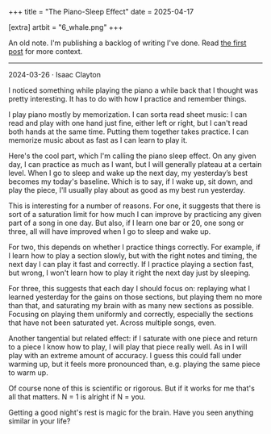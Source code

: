 +++
title = "The Piano-Sleep Effect"
date = 2025-04-17

[extra]
artbit = "6_whale.png"
+++

An old note. I'm publishing a backlog of writing I've done. Read [the first post](/blog/writing) for more context.

---

<p class="tag">2024-03-26 · Isaac Clayton</p>

I noticed something while playing the piano a while back that I thought was pretty interesting. It has to do with how I practice and remember things.

I play piano mostly by memorization. I can sorta read sheet music: I can read and play with one hand just fine, either left or right, but I can't read both hands at the same time. Putting them together takes practice. I can memorize music about as fast as I can learn to play it.

Here's the cool part, which I'm calling the piano sleep effect. On any given day, I can practice as much as I want, but I will generally plateau at a certain level. When I go to sleep and wake up the next day, my yesterday’s best becomes my today's baseline. Which is to say, if I wake up, sit down, and play the piece, I'll usually play about as good as my best run yesterday.

This is interesting for a number of reasons. For one, it suggests that there is sort of a saturation limit for how much I can improve by practicing any given part of a song in one day. But also, if I learn one bar or 20, one song or three, all will have improved when I go to sleep and wake up.

For two, this depends on whether I practice things correctly. For example, if I learn how to play a section slowly, but with the right notes and timing, the next day I can play it fast and correctly. If I practice playing a section fast, but wrong, I won't learn how to play it right the next day just by sleeping.

For three, this suggests that each day I should focus on: replaying what I learned yesterday for the gains on those sections, but playing them no more than that, and saturating my brain with as many new sections as possible. Focusing on playing them uniformly and correctly, especially the sections that have not been saturated yet. Across multiple songs, even.

Another tangential but related effect: if I saturate with one piece and return to a piece I know how to play, I will play that piece really well. As in I will play with an extreme amount of accuracy. I guess this could fall under warming up, but it feels more pronounced than, e.g. playing the same piece to warm up.

Of course none of this is scientific or rigorous. But if it works for me that's all that matters. N&nbsp;=&nbsp;1 is alright if N&nbsp;=&nbsp;you.

Getting a good night's rest is magic for the brain. Have you seen anything similar in your life?
